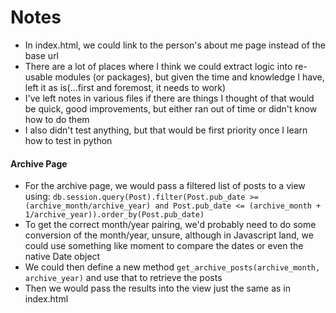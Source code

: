 # Notes
- In index.html, we could link to the person's about me page instead of the base url
- There are a lot of places where I think we could extract logic into re-usable modules (or packages), but given the time
and knowledge I have, left it as is(...first and foremost, it needs to work)
- I've left notes in various files if there are things I thought of that would be quick, good improvements, but either
ran out of time or didn't know how to do them
- I also didn't test anything, but that would be first priority once I learn how to test in python

#### Archive Page
- For the archive page, we would pass a filtered list of posts to a view using: 
`db.session.query(Post).filter(Post.pub_date >= (archive_month/archive_year) and Post.pub_date <= (archive_month + 1/archive_year)).order_by(Post.pub_date)`
- To get the correct month/year pairing, we'd probably need to do some conversion of the month/year, unsure, although
in Javascript land, we could use something like moment to compare the dates or even the native Date object
- We could then define a new method `get_archive_posts(archive_month, archive_year)` and use that to retrieve the posts
- Then we would pass the results into the view just the same as in index.html
